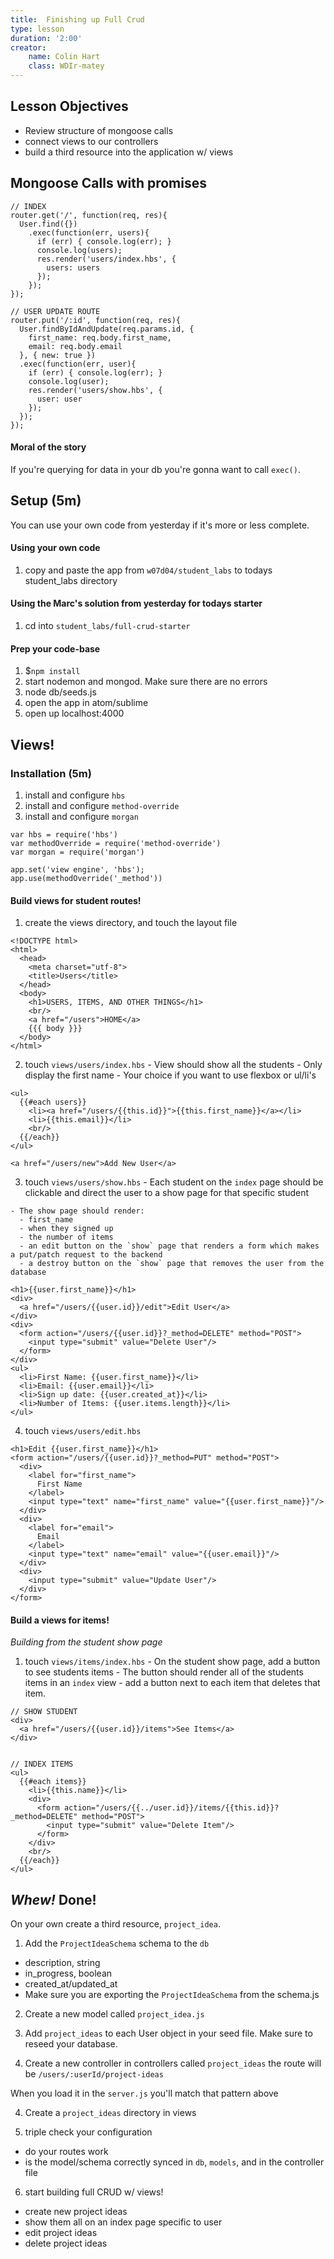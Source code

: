 ```yaml
---
title:  Finishing up Full Crud
type: lesson
duration: '2:00'
creator:
    name: Colin Hart
    class: WDIr-matey
---
```


## Lesson Objectives

  - Review structure of mongoose calls
  - connect views to our controllers
  - build a third resource into the application w/ views


## Mongoose Calls with promises


    
    // INDEX
    router.get('/', function(req, res){
      User.find({})
        .exec(function(err, users){
          if (err) { console.log(err); }
          console.log(users);
          res.render('users/index.hbs', {
            users: users
          });
        });
    });
    
    // USER UPDATE ROUTE
    router.put('/:id', function(req, res){
      User.findByIdAndUpdate(req.params.id, {
        first_name: req.body.first_name,
        email: req.body.email
      }, { new: true })
      .exec(function(err, user){
        if (err) { console.log(err); }
        console.log(user);
        res.render('users/show.hbs', {
          user: user
        });
      });
    });

#### Moral of the story

If you're querying for data in your db you're gonna want to call `exec()`.


## Setup (5m)

You can use your own code from yesterday if it's more or less complete.

#### Using your own code

  1. copy and paste the app from `w07d04/student_labs` to todays student_labs directory

#### Using the Marc's solution from yesterday for todays starter

  1. cd into `student_labs/full-crud-starter`

#### Prep your code-base

  1. $`npm install`
  2. start nodemon and mongod. Make sure there are no errors
  3. node db/seeds.js
  4. open the app in atom/sublime
  5. open up localhost:4000


## Views!
### Installation (5m)

  1. install and configure `hbs`
  2. install and configure `method-override`
  3. install and configure `morgan`
    
    var hbs = require('hbs')
    var methodOverride = require('method-override')
    var morgan = require('morgan')
    
    app.set('view engine', 'hbs');
    app.use(methodOverride('_method'))
    

#### Build views for student routes!

  1. create the views directory, and touch the layout file
  
    
    <!DOCTYPE html>
    <html>
      <head>
        <meta charset="utf-8">
        <title>Users</title>
      </head>
      <body>
        <h1>USERS, ITEMS, AND OTHER THINGS</h1>
        <br/>
        <a href="/users">HOME</a>
        {{{ body }}}
      </body>
    </html>
    


  2. touch `views/users/index.hbs`
    - View should show all the students
    - Only display the first name
    - Your choice if you want to use flexbox or ul/li's
    
    <ul>
      {{#each users}}
        <li><a href="/users/{{this.id}}">{{this.first_name}}</a></li>
        <li>{{this.email}}</li>
        <br/>
      {{/each}}
    </ul>

    <a href="/users/new">Add New User</a>

  3. touch `views/users/show.hbs`
    - Each student on the `index` page should be clickable and direct the user to a show page for that specific student

    - The show page should render:
      - first_name
      - when they signed up
      - the number of items
      - an edit button on the `show` page that renders a form which makes a put/patch request to the backend
      - a destroy button on the `show` page that removes the user from the database

    <h1>{{user.first_name}}</h1>
    <div>
      <a href="/users/{{user.id}}/edit">Edit User</a>
    </div>
    <div>
      <form action="/users/{{user.id}}?_method=DELETE" method="POST">
        <input type="submit" value="Delete User"/>
      </form>
    </div>
    <ul>
      <li>First Name: {{user.first_name}}</li>
      <li>Email: {{user.email}}</li>
      <li>Sign up date: {{user.created_at}}</li>
      <li>Number of Items: {{user.items.length}}</li>
    </ul>


  4. touch `views/users/edit.hbs`
  
    <h1>Edit {{user.first_name}}</h1>
    <form action="/users/{{user.id}}?_method=PUT" method="POST">
      <div>
        <label for="first_name">
          First Name
        </label>
        <input type="text" name="first_name" value="{{user.first_name}}"/>
      </div>
      <div>
        <label for="email">
          Email
        </label>
        <input type="text" name="email" value="{{user.email}}"/>
      </div>
      <div>
        <input type="submit" value="Update User"/>
      </div>
    </form>


#### Build a views for items!
*Building from the student show page*

  1. touch `views/items/index.hbs`
    - On the student show page, add a button to see students items
    - The button should render all of the students items in an `index` view
    - add a button next to each item that deletes that item.
    
    // SHOW STUDENT
    <div>
      <a href="/users/{{user.id}}/items">See Items</a>
    </div>

    
    // INDEX ITEMS
    <ul>
      {{#each items}}
        <li>{{this.name}}</li>
        <div>
          <form action="/users/{{../user.id}}/items/{{this.id}}?_method=DELETE" method="POST">
            <input type="submit" value="Delete Item"/>
          </form>
        </div>
        <br/>
      {{/each}}
    </ul>



## _Whew!_ Done!

On your own create a third resource, `project_idea`.

1. Add the `ProjectIdeaSchema` schema to the `db`
  - description, string
  - in_progress, boolean
  - created_at/updated_at
  - Make sure you are exporting the `ProjectIdeaSchema` from the schema.js
2. Create a new model called `project_idea.js`
3. Add `project_ideas` to each User object in your seed file.  Make sure to reseed your database.

3. Create a new controller in controllers called `project_ideas` the route will be `/users/:userId/project-ideas`

When you load it in the `server.js` you'll match that pattern above

4. Create a `project_ideas` directory in views

5. triple check your configuration
  - do your routes work<br>
  - is the model/schema correctly synced in `db`, `models`, and in the controller file

6. start building full CRUD w/ views!
  - create new project ideas<br>
  - show them all on an index page specific to user<br>
  - edit project ideas<br>
  - delete project ideas<br>

